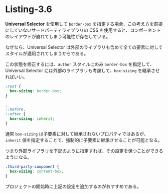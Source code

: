 # Listing-3.6

**Universal Selector** を使用して `border-box` を指定する場合、この考え方を前提にしていないサードパーティライブラリの CSS を使用すると、コンポーネントのレイアウトが崩れてしまう可能性が存在している。

なぜなら、Universal Selector は外部のライブラリも含めて全ての要素に対してスタイルが適用されてしまうからである。

この状態を修正するには、`author` スタイルにのみ `border-box` を指定して、Universal Selector には外部のライブラリも考慮して、`box-sizing` を継承させればいい。

```css
:root {
  box-sizing: border-box;
}

,
::before,
::after {
  box-sizing: inherit;
}
```

通常 `box-sizing` は子要素に対して継承されないプロパティではあるが、`inherit` 値を指定することで、強制的に子要素に継承させることが可能となる。

つまり外部ライブラリを下記のように指定すれば、その設定を保つことができるようになる。

```css
.third-party-component {
  box-sizing: content-box;
}
```

プロジェクトの開始時に上記の設定を追加するのがおすすめである。
